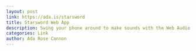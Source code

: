 ```yaml
---
layout: post
link: https://ada.is/starsword
title: Starsword Web App
description: Swing your phone around to make sounds with the Web Audio API, install with 'Add to homescreen'
categories: Link
author: Ada Rose Cannon
---
```

